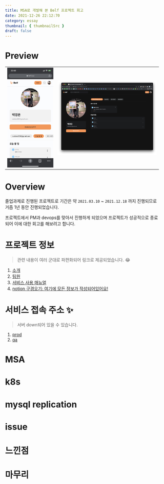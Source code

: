 ```yaml
---
title: MSA로 개발해 본 Belf 프로젝트 회고
date: 2021-12-26 22:12:70
category: essay
thumbnail: { thumbnailSrc }
draft: false
---
```


# Preview

|                                                 |                                                |
| ----------------------------------------------- | ---------------------------------------------- |
| ![](./images/belf-project-retrospective/1.jpeg) | ![](./images/belf-project-retrospective/2.png) |

# Overview

졸업과제로 진행된 프로젝트로 기간은 약 `2021.03.10` ~ `2021.12.18` 까지 진행되므로 거즘 1년 동안 진행되었습니다.

프로젝트에서 PM과 devops를 맞아서 진행하게 되었으며 프로젝트가 성공적으로 종료되어 이에 대한 회고를 해보려고 합니다.

# 프로젝트 정보

> 관련 내용이 여러 군대로 파편화되어 링크로 제공되었습니다. 😂

1. [소개](https://github.com/belf-kr)
1. [팀원](https://parkgang.notion.site/6de1a3d7002f4a46ab713e7d6846c490?v=52125eaffbf24e9ca82114b4c2441c80)
1. [서비스 사용 매뉴얼](https://parkgang.notion.site/36f01d56dff643dfa1db264e33f18d7d)
1. [notion 구경오기: 여기에 모든 정보가 작성되어있어요!](https://parkgang.notion.site/Belf-27b87963790b4e43baae2e0c3c6ae123)

# 서비스 접속 주소 ✨

> 서버 down되어 있을 수 있습니다.

1. [prod](https://belf.xyz)
1. [qa](https://qa.belf.xyz)

# MSA

# k8s

# mysql replication

# issue

# 느낀점

# 마무리
